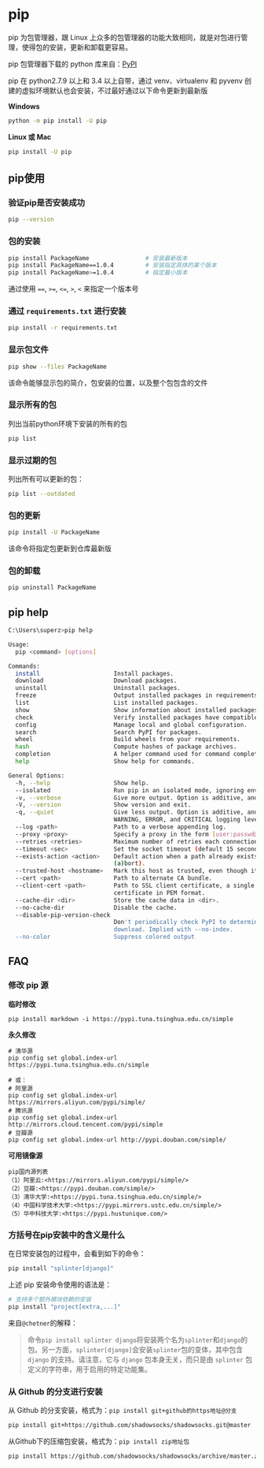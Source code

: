 # pip

pip 为包管理器，跟 Linux 上众多的包管理器的功能大致相同，就是对包进行管理，使得包的安装，更新和卸载更容易。

pip 包管理器下载的 python 库来自：[PyPI](https://pypi.org/)

pip 在 python2.7.9 以上和 3.4 以上自带，通过 venv、virtualenv 和 pyvenv 创建的虚拟环境默认也会安装，不过最好通过以下命令更新到最新版

**Windows**

```sh
python -m pip install -U pip
```

**Linux 或 Mac**

```sh
pip install -U pip
```

## pip使用

### 验证pip是否安装成功

```sh
pip --version
```

### 包的安装

```sh
pip install PackageName                # 安装最新版本
pip install PackageName==1.0.4         # 安装指定具体的某个版本
pip install PackageName>=1.0.4         # 指定最小版本
```

通过使用 `==`, `>=`, `<=`, `>`, `<` 来指定一个版本号

### 通过 `requirements.txt` 进行安装

```sh
pip install -r requirements.txt
```

### 显示包文件

```sh
pip show --files PackageName
```

该命令能够显示包的简介，包安装的位置，以及整个包包含的文件

### 显示所有的包

列出当前python环境下安装的所有的包

```sh
pip list
```

### 显示过期的包

列出所有可以更新的包：

```sh
pip list --outdated
```

### 包的更新

```sh
pip install -U PackageName
```

该命令将指定包更新到仓库最新版

### 包的卸载

```sh
pip uninstall PackageName
```

## pip help

```sh
C:\Users\superz>pip help

Usage:
  pip <command> [options]

Commands:
  install                     Install packages.
  download                    Download packages.
  uninstall                   Uninstall packages.
  freeze                      Output installed packages in requirements format.
  list                        List installed packages.
  show                        Show information about installed packages.
  check                       Verify installed packages have compatible dependencies.
  config                      Manage local and global configuration.
  search                      Search PyPI for packages.
  wheel                       Build wheels from your requirements.
  hash                        Compute hashes of package archives.
  completion                  A helper command used for command completion.
  help                        Show help for commands.

General Options:
  -h, --help                  Show help.
  --isolated                  Run pip in an isolated mode, ignoring environment variables and user configuration.
  -v, --verbose               Give more output. Option is additive, and can be used up to 3 times.
  -V, --version               Show version and exit.
  -q, --quiet                 Give less output. Option is additive, and can be used up to 3 times (corresponding to
                              WARNING, ERROR, and CRITICAL logging levels).
  --log <path>                Path to a verbose appending log.
  --proxy <proxy>             Specify a proxy in the form [user:passwd@]proxy.server:port.
  --retries <retries>         Maximum number of retries each connection should attempt (default 5 times).
  --timeout <sec>             Set the socket timeout (default 15 seconds).
  --exists-action <action>    Default action when a path already exists: (s)witch, (i)gnore, (w)ipe, (b)ackup,
                              (a)bort).
  --trusted-host <hostname>   Mark this host as trusted, even though it does not have valid or any HTTPS.
  --cert <path>               Path to alternate CA bundle.
  --client-cert <path>        Path to SSL client certificate, a single file containing the private key and the
                              certificate in PEM format.
  --cache-dir <dir>           Store the cache data in <dir>.
  --no-cache-dir              Disable the cache.
  --disable-pip-version-check
                              Don't periodically check PyPI to determine whether a new version of pip is available for
                              download. Implied with --no-index.
  --no-color                  Suppress colored output
```

## FAQ

### 修改 pip 源

**临时修改**

```shell
pip install markdown -i https://pypi.tuna.tsinghua.edu.cn/simple
```

**永久修改**

```shell
# 清华源
pip config set global.index-url https://pypi.tuna.tsinghua.edu.cn/simple

# 或：
# 阿里源
pip config set global.index-url https://mirrors.aliyun.com/pypi/simple/
# 腾讯源
pip config set global.index-url http://mirrors.cloud.tencent.com/pypi/simple
# 豆瓣源
pip config set global.index-url http://pypi.douban.com/simple/
```

**可用镜像源**

```text
pip国内源列表
（1）阿里云:<https://mirrors.aliyun.com/pypi/simple/>
（2）豆瓣:<https://pypi.douban.com/simple/>
（3）清华大学:<https://pypi.tuna.tsinghua.edu.cn/simple/>
（4）中国科学技术大学:<https://pypi.mirrors.ustc.edu.cn/simple/>
（5）华中科技大学:<https://pypi.hustunique.com/>
```

### 方括号在pip安装中的含义是什么

在日常安装包的过程中，会看到如下的命令：

```sh
pip install "splinter[django]"
```

上述 pip 安装命令使用的语法是：

```sh
# 支持多个额外模块依赖的安装
pip install "project[extra,...]"
```

来自`@chetner`的解释：

> 命令`pip install splinter django`将安装两个名为`splinter`和`django`的包。另一方面，`splinter[django]`会安装`splinter`包的变体，其中包含 `django` 的支持。请注意，它与 `django` 包本身无关，而只是由 `splinter` 包定义的字符串，用于启用的特定功能集。

### 从 Github 的分支进行安装

从 Github 的分支安装，格式为：`pip install git+github的https地址@分支`

```sh
pip install git+https://github.com/shadowsocks/shadowsocks.git@master
```

从Github下的压缩包安装，格式为：`pip install zip地址包`

```sh
pip install https://github.com/shadowsocks/shadowsocks/archive/master.zip
```










